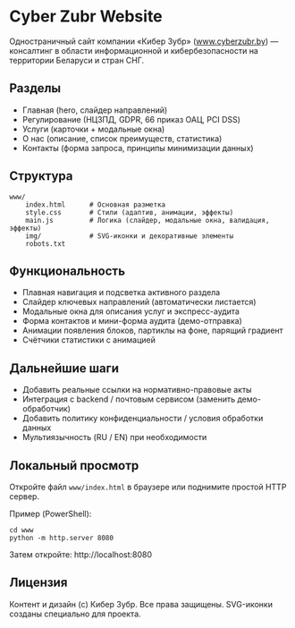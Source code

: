 # Cyber Zubr Website

Одностраничный сайт компании «Кибер Зубр» (www.cyberzubr.by) — консалтинг в области информационной и кибербезопасности на территории Беларуси и стран СНГ.

## Разделы
- Главная (hero, слайдер направлений)
- Регулирование (НЦЗПД, GDPR, 66 приказ ОАЦ, PCI DSS)
- Услуги (карточки + модальные окна)
- О нас (описание, список преимуществ, статистика)
- Контакты (форма запроса, принципы минимизации данных)

## Структура
```
www/
	index.html      # Основная разметка
	style.css       # Стили (адаптив, анимации, эффекты)
	main.js         # Логика (слайдер, модальные окна, валидация, эффекты)
	img/            # SVG-иконки и декоративные элементы
	robots.txt
```

## Функциональность
- Плавная навигация и подсветка активного раздела
- Слайдер ключевых направлений (автоматически листается)
- Модальные окна для описания услуг и экспресс-аудита
- Форма контактов и мини-форма аудита (демо-отправка)
- Анимации появления блоков, партиклы на фоне, парящий градиент
- Счётчики статистики с анимацией

## Дальнейшие шаги
- Добавить реальные ссылки на нормативно-правовые акты
- Интеграция с backend / почтовым сервисом (заменить демо-обработчик)
- Добавить политику конфиденциальности / условия обработки данных
- Мультиязычность (RU / EN) при необходимости

## Локальный просмотр
Откройте файл `www/index.html` в браузере или поднимите простой HTTP сервер.

Пример (PowerShell):
```
cd www
python -m http.server 8080
```
Затем откройте: http://localhost:8080

## Лицензия
Контент и дизайн (c) Кибер Зубр. Все права защищены. SVG-иконки созданы специально для проекта.